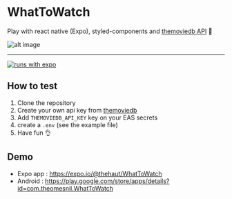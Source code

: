 # WhatToWatch

Play with react native (Expo), styled-components and [themoviedb API](https://developers.themoviedb.org/) 🥳

![alt image](https://repository-images.githubusercontent.com/214838754/15cc4280-9494-11ea-9a9e-16a45c1c3ea7)

---

[![runs with expo](https://img.shields.io/badge/Runs%20with%20Expo-4630EB.svg?style=flat-square&logo=EXPO&labelColor=f3f3f3&logoColor=000)](https://expo.io/)

## How to test

1. Clone the repository
2. Create your own api key from [themoviedb](https://developers.themoviedb.org/)
3. Add `THEMOVIEDB_API_KEY` key on your EAS secrets
4. create a `.env` (see the example file)
5. Have fun 👌

## Demo

- Expo app : https://expo.io/@thehaut/WhatToWatch
- Android : https://play.google.com/store/apps/details?id=com.theomesnil.WhatToWatch
